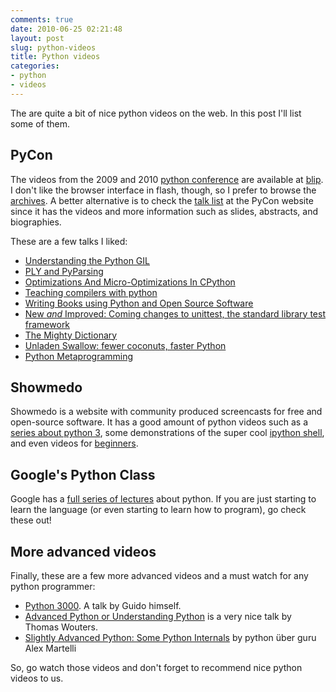 ```yaml
---
comments: true
date: 2010-06-25 02:21:48
layout: post
slug: python-videos
title: Python videos
categories:
- python
- videos
---
```


The are quite a bit of nice python videos on the web. In this post
I'll list some of them.

## PyCon

The videos from the 2009 and 2010
[python conference](http://pycon.org/) are available at
[blip](http://pycon.blip.tv/). I don't like the browser interface in
flash, though, so I prefer to browse the
[archives](http://pycon.blip.tv/posts?view=archive&nsfw=dc). A better
alternative is to check the
[talk list](http://us.pycon.org/2010/conference/talks/) at the PyCon
website since it has the videos and more information such as slides,
abstracts, and biographies.

<!-- more -->

These are a few talks I liked:

	
  * [Understanding the Python GIL](http://us.pycon.org/2010/conference/schedule/event/76/)
  * [PLY and PyParsing](http://us.pycon.org/2010/conference/schedule/event/139/)
  * [Optimizations And Micro-Optimizations In CPython](http://us.pycon.org/2010/conference/schedule/event/7/)
  * [Teaching compilers with python](http://us.pycon.org/2010/conference/schedule/event/134/)
  * [Writing Books using Python and Open Source Software](http://us.pycon.org/2010/conference/schedule/event/69/)
  * [New *and* Improved: Coming changes to unittest, the standard library test framework](http://us.pycon.org/2010/conference/schedule/event/138/)
  * [The Mighty Dictionary](http://us.pycon.org/2010/conference/schedule/event/12/)
  * [Unladen Swallow: fewer coconuts, faster Python](http://us.pycon.org/2010/conference/schedule/event/71/)
  * [Python Metaprogramming](http://us.pycon.org/2010/conference/schedule/event/96/)


## Showmedo

Showmedo is a website with community produced screencasts for free and
open-source software. It has a good amount of python videos such as a
[series about python 3](http://showmedo.com/videotutorials/series?name=6WiUOGJBb),
some demonstrations of the super cool
[ipython shell](http://showmedo.com/videotutorials/series?name=CnluURUTV),
and even videos for
[beginners](http://showmedo.com/videotutorials/series?name=AzsZ2afN2).

## Google's Python Class

Google has a
[full series of lectures](http://code.google.com/edu/languages/google-python-class/?utm_source=twitterfeed&utm_medium=twitter)
about python. If you are just starting to learn the language (or even
starting to learn how to program), go check these out!

## More advanced videos


Finally, these are a few more advanced videos and a must watch for any
python programmer:

	
  * [Python 3000](http://video.google.com/videoplay?docid=-6459339159268485356#). A talk by Guido himself.
  * [Advanced Python or Understanding Python](http://www.youtube.com/watch?v=E_kZDvwofHY) is a very nice talk by Thomas Wouters.
  * [Slightly Advanced Python: Some Python Internals](http://www.youtube.com/watch?v=23s9Wc3aWGY) by python über guru Alex Martelli

So, go watch those videos and don't forget to recommend nice python videos to us.
